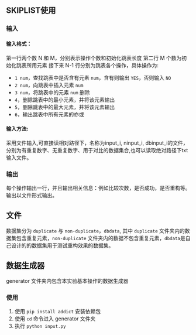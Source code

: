 ## SKIPLIST使用
### 输入
#### 输入格式：

第一行两个数 N 和 M，分别表示操作个数和初始化跳表长度
第二行 M 个数为初始化跳表所用元素
接下来 N-1 行分别为跳表各个操作，具体操作为:

- `1 num`，查找跳表中是否含有元素 `num`，含有则输出 `YES`，否则输入 `NO`
- `2 num`，向跳表中插入元素 `num`
- `3 num`，将跳表中的元素 `num` 删除
- `4`，删除跳表中的最小元素，并将该元素输出
- `5`，删除跳表中的最大元素，并将该元素输出
- `6`，输出跳表中所有元素的亦或
#### 输入方法:
采用文件输入,可直接读相对路径下，名称为input_i, ninput_i, dbinput_i的文件，分别为有重复数字、无重复数字、用于对比的数据集合,也可以读取绝对路径下txt输入文件。
### 输出

每个操作输出一行，并且输出相关信息：例如比较次数，是否成功，是否重构等。
输出以文件形式输出。


## 文件

数据集分为 `duplicate` 与 `non-duplicate`，`dbdata`,
其中 `duplicate` 文件夹内的数据集包含重复元素，`non-duplicate` 文件夹内的数据不包含重复元素，`dbdata`是自己设计的的数据集用于测试重构效果的数据集。



## 数据生成器
generator 文件夹内包含本实验基本操作的数据生成器
### 使用
1. 使用 `pip install addict` 安装依赖包
2. 使用 `cd` 命令进入 generator 文件夹
3. 执行 `python input.py`

